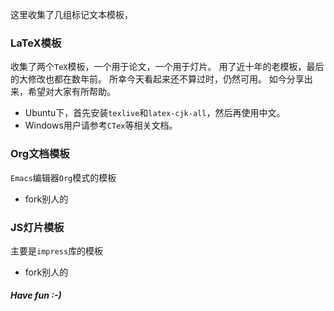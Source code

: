 这里收集了几组标记文本模板，

### LaTeX模板
收集了两个`TeX`模板，一个用于论文，一个用于灯片。
用了近十年的老模板，最后的大修改也都在数年前。
所幸今天看起来还不算过时，仍然可用。
如今分享出来，希望对大家有所帮助。

- Ubuntu下，首先安装`texlive`和`latex-cjk-all`，然后再使用中文。
- Windows用户请参考`CTex`等相关文档。

### Org文档模板
`Emacs`编辑器`Org`模式的模板
- fork别人的

### JS灯片模板
主要是`impress`库的模板
- fork别人的

##### Have fun :-)
